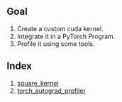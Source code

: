 ## Goal
1. Create a custom cuda kernel.
2. Integrate it in a PyTorch Program.
3. Profile it using some tools.

## Index
1. [square_kernel](square.cu)
2. [torch_autograd_profiler](torch_autograd_profiler.py)